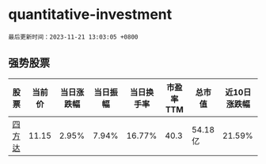 # quantitative-investment

`最后更新时间：2023-11-21 13:03:05 +0800`

## 强势股票

|股票|当前价|当日涨跌幅|当日振幅|当日换手率|市盈率TTM|总市值|近10日涨跌幅|
|----|----|----|----|----|----|----|----|
|[四方达](https://xueqiu.com/S/SZ300179)|11.15|2.95%|7.94%|16.77%|40.3|54.18亿|21.59%|
